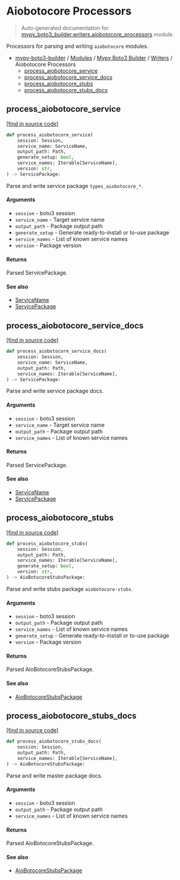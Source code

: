 # Aiobotocore Processors

> Auto-generated documentation for [mypy_boto3_builder.writers.aiobotocore_processors](https://github.com/vemel/mypy_boto3_builder/blob/main/mypy_boto3_builder/writers/aiobotocore_processors.py) module.

Processors for parsing and writing `aiobotocore` modules.

- [mypy-boto3-builder](../../README.md#mypy_boto3_builder) / [Modules](../../MODULES.md#mypy-boto3-builder-modules) / [Mypy Boto3 Builder](../index.md#mypy-boto3-builder) / [Writers](index.md#writers) / Aiobotocore Processors
    - [process_aiobotocore_service](#process_aiobotocore_service)
    - [process_aiobotocore_service_docs](#process_aiobotocore_service_docs)
    - [process_aiobotocore_stubs](#process_aiobotocore_stubs)
    - [process_aiobotocore_stubs_docs](#process_aiobotocore_stubs_docs)

## process_aiobotocore_service

[[find in source code]](https://github.com/vemel/mypy_boto3_builder/blob/main/mypy_boto3_builder/writers/aiobotocore_processors.py#L61)

```python
def process_aiobotocore_service(
    session: Session,
    service_name: ServiceName,
    output_path: Path,
    generate_setup: bool,
    service_names: Iterable[ServiceName],
    version: str,
) -> ServicePackage:
```

Parse and write service package `types_aiobotocore_*`.

#### Arguments

- `session` - boto3 session
- `service_name` - Target service name
- `output_path` - Package output path
- `generate_setup` - Generate ready-to-install or to-use package
- `service_names` - List of known service names
- `version` - Package version

#### Returns

Parsed ServicePackage.

#### See also

- [ServiceName](../service_name.md#servicename)
- [ServicePackage](../structures/service_package.md#servicepackage)

## process_aiobotocore_service_docs

[[find in source code]](https://github.com/vemel/mypy_boto3_builder/blob/main/mypy_boto3_builder/writers/aiobotocore_processors.py#L145)

```python
def process_aiobotocore_service_docs(
    session: Session,
    service_name: ServiceName,
    output_path: Path,
    service_names: Iterable[ServiceName],
) -> ServicePackage:
```

Parse and write service package docs.

#### Arguments

- `session` - boto3 session
- `service_name` - Target service name
- `output_path` - Package output path
- `service_names` - List of known service names

#### Returns

Parsed ServicePackage.

#### See also

- [ServiceName](../service_name.md#servicename)
- [ServicePackage](../structures/service_package.md#servicepackage)

## process_aiobotocore_stubs

[[find in source code]](https://github.com/vemel/mypy_boto3_builder/blob/main/mypy_boto3_builder/writers/aiobotocore_processors.py#L22)

```python
def process_aiobotocore_stubs(
    session: Session,
    output_path: Path,
    service_names: Iterable[ServiceName],
    generate_setup: bool,
    version: str,
) -> AioBotocoreStubsPackage:
```

Parse and write stubs package `aiobotocore-stubs`.

#### Arguments

- `session` - boto3 session
- `output_path` - Package output path
- `service_names` - List of known service names
- `generate_setup` - Generate ready-to-install or to-use package
- `version` - Package version

#### Returns

Parsed AioBotocoreStubsPackage.

#### See also

- [AioBotocoreStubsPackage](../structures/aiobotocore_stubs_package.md#aiobotocorestubspackage)

## process_aiobotocore_stubs_docs

[[find in source code]](https://github.com/vemel/mypy_boto3_builder/blob/main/mypy_boto3_builder/writers/aiobotocore_processors.py#L110)

```python
def process_aiobotocore_stubs_docs(
    session: Session,
    output_path: Path,
    service_names: Iterable[ServiceName],
) -> AioBotocoreStubsPackage:
```

Parse and write master package docs.

#### Arguments

- `session` - boto3 session
- `output_path` - Package output path
- `service_names` - List of known service names

#### Returns

Parsed AioBotocoreStubsPackage.

#### See also

- [AioBotocoreStubsPackage](../structures/aiobotocore_stubs_package.md#aiobotocorestubspackage)
